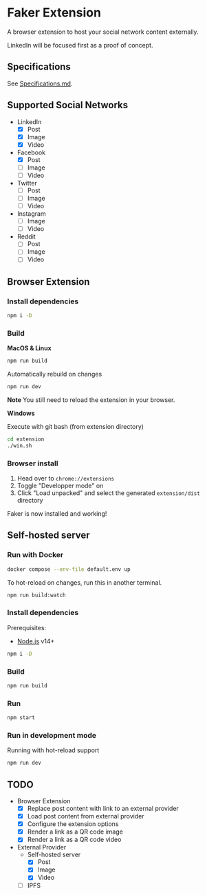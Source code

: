 # Faker Extension

A browser extension to host your social network content externally.

LinkedIn will be focused first as a proof of concept.

## Specifications

See [Specifications.md](./specifications.md).

## Supported Social Networks

- LinkedIn
  - [x] Post
  - [x] Image
  - [x] Video
- Facebook
  - [x] Post
  - [ ] Image
  - [ ] Video
- Twitter
  - [ ] Post
  - [ ] Image
  - [ ] Video
- Instagram
  - [ ] Image
  - [ ] Video
- Reddit
  - [ ] Post
  - [ ] Image
  - [ ] Video

## Browser Extension

### Install dependencies

```sh
npm i -D
```

### Build

**MacOS & Linux**

```sh
npm run build
```

Automatically rebuild on changes

```sh
npm run dev
```

**Note** You still need to reload the extension in your browser.

**Windows**

Execute with git bash (from extension directory)
```sh
cd extension
./win.sh
```



### Browser install

1. Head over to `chrome://extensions`
2. Toggle "Developper mode" on
3. Click "Load unpacked" and select the generated `extension/dist` directory

Faker is now installed and working!

## Self-hosted server

### Run with Docker

```sh
docker compose --env-file default.env up
```

To hot-reload on changes, run this in another terminal.

```sh
npm run build:watch
```

### Install dependencies

Prerequisites:

- [Node.js](https://nodejs.org/) v14+

```sh
npm i -D
```

### Build

```sh
npm run build
```

### Run

```sh
npm start
```

### Run in development mode

Running with hot-reload support

```sh
npm run dev
```

## TODO

- Browser Extension
  - [x] Replace post content with link to an external provider
  - [x] Load post content from external provider
  - [x] Configure the extension options
  - [x] Render a link as a QR code image
  - [x] Render a link as a QR code video
- External Provider
  - Self-hosted server
    - [x] Post
    - [x] Image
    - [x] Video
  - [ ] IPFS

